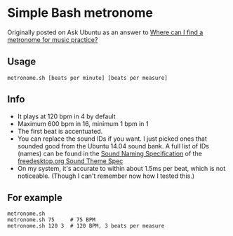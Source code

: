 # Simple Bash metronome

Originally posted on Ask Ubuntu as an answer to [Where can I find a metronome for music practice?](https://askubuntu.com/a/815010/301745)

## Usage

    metronome.sh [beats per minute] [beats per measure]

## Info

- It plays at 120 bpm in 4 by default
- Maximum 600 bpm in 16, minimum 1 bpm in 1
- The first beat is accentuated.
- You can replace the sound IDs if you want. I just picked ones that sounded good from the Ubuntu 14.04 sound bank. A full list of IDs (names) can be found in the [Sound Naming Specification](http://0pointer.de/public/sound-naming-spec.html#names) of the [freedesktop.org Sound Theme Spec](https://www.freedesktop.org/wiki/Specifications/sound-theme-spec/)
- On my system, it's accurate to within about 1.5ms per beat, which is not noticeable. (Though I can't remember now how I tested this.)

## For example

    metronome.sh
    metronome.sh 75     # 75 BPM
    metronome.sh 120 3  # 120 BPM, 3 beats per measure

